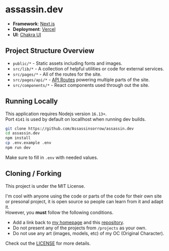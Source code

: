 # assassin.dev

-   **Framework**: [Next.js](https://nextjs.org/)
-   **Deployment**: [Vercel](https://vercel.com)
-   **UI**: [Chakra UI](https://chakra-ui.com/)

## Project Structure Overview

-   `public/*` - Static assets including fonts and images.
-   `src/lib/*` - A collection of helpful utilities or code for external services.
-   `src/pages/*` - All of the routes for the site.
-   `src/pages/api/*` - [API Routes](https://nextjs.org/docs/api-routes/introduction) powering multiple parts of the site.
-   `src/components/*` - React components used through out the site.

## Running Locally

This application requires Nodejs version `16.13+`.\
Port `4141` is used by default on locallhost when running dev builds.

```bash
git clone https://github.com/Assassinsorrow/assassin.dev
cd assassin.dev
npm install
cp .env.example .env
npm run dev
```

Make sure to fill in `.env` with needed values.

## Cloning / Forking

This project is under the MIT License.

I'm cool with anyone using the code or parts of the code for their own site or presonal project, it is open source so people can learn from it and adapt it.\
However, you **must** follow the following conditions.

-   Add a link back to [my homepage](https://assassin.dev/) and this [repository](https://github.com/Assassinsorrow/assassin.dev).
-   Do not present any of the projects from `/projects` as your own.
-   Do not use any art (images, models, etc) of my OC (Original Character).

Check out the [LICENSE](./LICENSE) for more details.

